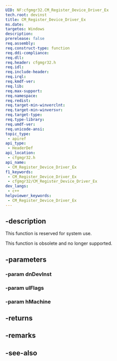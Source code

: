 ```yaml
---
UID: NF:cfgmgr32.CM_Register_Device_Driver_Ex
tech.root: devinst
title: CM_Register_Device_Driver_Ex
ms.date: 
targetos: Windows
description: 
prerelease: false
req.assembly: 
req.construct-type: function
req.ddi-compliance: 
req.dll: 
req.header: cfgmgr32.h
req.idl: 
req.include-header: 
req.irql: 
req.kmdf-ver: 
req.lib: 
req.max-support: 
req.namespace: 
req.redist: 
req.target-min-winverclnt: 
req.target-min-winversvr: 
req.target-type: 
req.type-library: 
req.umdf-ver: 
req.unicode-ansi: 
topic_type:
 - apiref
api_type:
 - HeaderDef
api_location:
 - cfgmgr32.h
api_name:
 - CM_Register_Device_Driver_Ex
f1_keywords:
 - CM_Register_Device_Driver_Ex
 - cfgmgr32/CM_Register_Device_Driver_Ex
dev_langs:
 - c++
helpviewer_keywords:
 - CM_Register_Device_Driver_Ex
---
```


## -description

This function is reserved for system use.

This function is obsolete and no longer supported.

## -parameters

### -param dnDevInst

### -param ulFlags

### -param hMachine

## -returns

## -remarks

## -see-also

